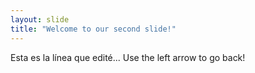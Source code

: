 ```yaml
---
layout: slide
title: "Welcome to our second slide!"
---
```

Esta es la línea que edité...
Use the left arrow to go back!
